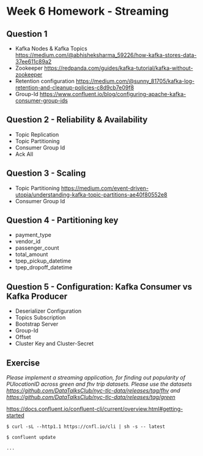 # Week 6 Homework - Streaming

## Question 1
* Kafka Nodes & Kafka Topics https://medium.com/@abhisheksharma_59226/how-kafka-stores-data-37ee611c89a2
* Zookeeper https://redpanda.com/guides/kafka-tutorial/kafka-without-zookeeper
* Retention configuration https://medium.com/@sunny_81705/kafka-log-retention-and-cleanup-policies-c8d9cb7e09f8
* Group-Id https://www.confluent.io/blog/configuring-apache-kafka-consumer-group-ids

## Question 2 - Reliability & Availability
* Topic Replication
* Topic Partitioning
* Consumer Group Id
* Ack All

## Question 3 - Scaling
* Topic Partitioning https://medium.com/event-driven-utopia/understanding-kafka-topic-partitions-ae40f80552e8
* Consumer Group Id

## Question 4 - Partitioning key
* payment_type
* vendor_id
* passenger_count
* total_amount
* tpep_pickup_datetime
* tpep_dropoff_datetime

## Question 5 - Configuration: Kafka Consumer vs Kafka Producer
* Deserializer Configuration
* Topics Subscription
* Bootstrap Server
* Group-Id
* Offset
* Cluster Key and Cluster-Secret

## Exercise
*Please implement a streaming application, for finding out popularity of PUlocationID across green and fhv trip datasets. Please use the datasets https://github.com/DataTalksClub/nyc-tlc-data/releases/tag/fhv and https://github.com/DataTalksClub/nyc-tlc-data/releases/tag/green*

https://docs.confluent.io/confluent-cli/current/overview.html#getting-started

`$ curl -sL --http1.1 https://cnfl.io/cli | sh -s -- latest`

`$ confluent update`

`...`

